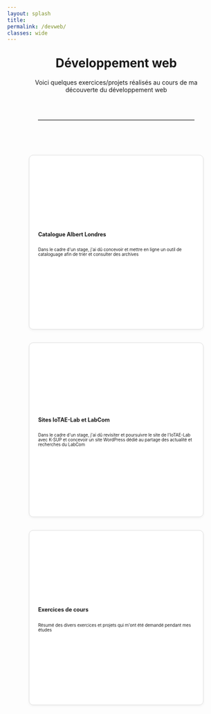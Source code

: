 ```yaml
---
layout: splash
title:
permalink: /devweb/
classes: wide
---
```

<style>
  .card-grid {
    display: grid;
    grid-template-columns: repeat(auto-fit, minmax(250px, 1fr));
    gap: 30px;
    padding: 20px 0;
  }

  .card-link {
    text-decoration: none;
    color: inherit;
  }

  .card {
    aspect-ratio: 1 / 1; /* rend les cartes carrées */
    border: 1px solid #ddd;
    border-radius: 10px;
    padding: 20px;
    background: white;
    box-shadow: 0 2px 6px rgba(0,0,0,0.05);
    transition: transform 0.2s, box-shadow 0.2s;
    display: flex;
    flex-direction: column;
    justify-content: center;
  }

  .card:hover {
    transform: translateY(-5px) scale(1.03);
    box-shadow: 0 6px 12px rgba(0,0,0,0.1);
  }
  .card p{
    font-size: 0.7em;
  }
  .card h3{
    font-size: 0.9em;
  }
</style>

<div style="width: 80%; margin: 0 auto;">
<h1 style="text-align: center;margin-top: 30px;">Développement web</h1>

<p style="text-align: center;">Voici quelques exercices/projets réalisés au cours de ma découverte du développement web</p>

<hr style="border: none; border-top: 1px solid #ccc; margin: 60px auto; width: 90%;" />



<div class="card-grid">

  <!-- Carte 1 -->
  <a href="/unity/projet-1/" class="card-link">
    <div class="card">
      <h3>Catalogue Albert Londres</h3>
      <p>Dans le cadre d'un stage, j'ai dû concevoir et mettre en ligne un outil de cataloguage afin de trier et consulter des archives</p>
    </div>
  </a>

  <!-- Carte 2 -->
  <a href="/unity/projet-2/" class="card-link">
    <div class="card">
      <h3>Sites IoTAE-Lab et LabCom</h3>
      <p>Dans le cadre d'un stage, j'ai dû revisiter et poursuivre le site de l'IoTAE-Lab avec K-SUP et concevoir un site WordPress dédié au partage des actualité et recherches du LabCom</p>
    </div>
  </a>

  <!-- Carte 3 -->
  <a href="/unity/projet-3/" class="card-link">
    <div class="card">
      <h3>Exercices de cours</h3>
      <p>Résumé des divers exercices et projets qui m'ont été demandé pendant mes études</p>
    </div>
  </a>

</div>

</div>


